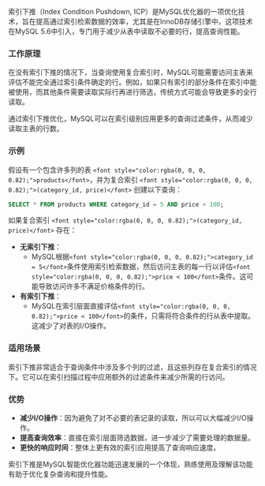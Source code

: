 <font style="color:rgba(0, 0, 0, 0.82);">索引下推（Index Condition Pushdown, ICP）是MySQL优化器的一项优化技术，旨在提高通过索引检索数据的效率，尤其是在InnoDB存储引擎中。这项技术在MySQL 5.6中引入，专门用于减少从表中读取不必要的行，提高查询性能。</font>

### <font style="color:rgba(0, 0, 0, 0.82);">工作原理</font>
<font style="color:rgba(0, 0, 0, 0.82);">在没有索引下推的情况下，当查询使用复合索引时，MySQL可能需要访问主表来评估不能完全通过索引条件确定的行。例如，如果只有索引的部分条件在索引中能被使用，而其他条件需要读取实际行再进行筛选，传统方式可能会导致更多的全行读取。</font>

<font style="color:rgba(0, 0, 0, 0.82);">通过索引下推优化，MySQL可以在索引级别应用更多的查询过滤条件，从而减少读取主表的行数。</font>

### <font style="color:rgba(0, 0, 0, 0.82);">示例</font>
<font style="color:rgba(0, 0, 0, 0.82);">假设有一个包含许多列的表</font><font style="color:rgba(0, 0, 0, 0.82);"> </font>`<font style="color:rgba(0, 0, 0, 0.82);">products</font>`<font style="color:rgba(0, 0, 0, 0.82);">，并为复合索引</font><font style="color:rgba(0, 0, 0, 0.82);"> </font>`<font style="color:rgba(0, 0, 0, 0.82);">(category_id, price)</font>`<font style="color:rgba(0, 0, 0, 0.82);"> </font><font style="color:rgba(0, 0, 0, 0.82);">创建以下查询：</font>

```sql
SELECT * FROM products WHERE category_id = 5 AND price < 100;
```

<font style="color:rgba(0, 0, 0, 0.82);">如果复合索引</font><font style="color:rgba(0, 0, 0, 0.82);"> </font>`<font style="color:rgba(0, 0, 0, 0.82);">(category_id, price)</font>`<font style="color:rgba(0, 0, 0, 0.82);"> </font><font style="color:rgba(0, 0, 0, 0.82);">存在：</font>

+ **<font style="color:rgba(0, 0, 0, 0.82);">无索引下推</font>**<font style="color:rgba(0, 0, 0, 0.82);">：</font>
    - <font style="color:rgba(0, 0, 0, 0.82);">MySQL根据</font>`<font style="color:rgba(0, 0, 0, 0.82);">category_id = 5</font>`<font style="color:rgba(0, 0, 0, 0.82);">条件使用索引检索数据，然后访问主表的每一行以评估</font>`<font style="color:rgba(0, 0, 0, 0.82);">price < 100</font>`<font style="color:rgba(0, 0, 0, 0.82);">条件。这可能导致访问许多不满足价格条件的行。</font>
+ **<font style="color:rgba(0, 0, 0, 0.82);">有索引下推</font>**<font style="color:rgba(0, 0, 0, 0.82);">：</font>
    - <font style="color:rgba(0, 0, 0, 0.82);">MySQL在索引层面直接评估</font>`<font style="color:rgba(0, 0, 0, 0.82);">price < 100</font>`<font style="color:rgba(0, 0, 0, 0.82);">的条件，只需将符合条件的行从表中提取。这减少了对表的I/O操作。</font>

### <font style="color:rgba(0, 0, 0, 0.82);">适用场景</font>
<font style="color:rgba(0, 0, 0, 0.82);">索引下推非常适合于查询条件中涉及多个列的过滤，且这些列存在复合索引的情况下。它可以在索引扫描过程中应用额外的过滤条件来减少所需的行访问。</font>

### <font style="color:rgba(0, 0, 0, 0.82);">优势</font>
+ **<font style="color:rgba(0, 0, 0, 0.82);">减少I/O操作</font>**<font style="color:rgba(0, 0, 0, 0.82);">：因为避免了对不必要的表记录的读取，所以可以大幅减少I/O操作。</font>
+ **<font style="color:rgba(0, 0, 0, 0.82);">提高查询效率</font>**<font style="color:rgba(0, 0, 0, 0.82);">：直接在索引层面筛选数据，进一步减少了需要处理的数据量。</font>
+ **<font style="color:rgba(0, 0, 0, 0.82);">更快的响应时间</font>**<font style="color:rgba(0, 0, 0, 0.82);">：整体上更有效的索引应用提高了查询响应速度。</font>

<font style="color:rgba(0, 0, 0, 0.82);">索引下推是MySQL智能优化器功能迅速发展的一个体现，熟练使用及理解该功能有助于优化复杂查询和提升性能。</font>

